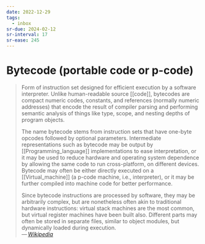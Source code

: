 ```yaml
---
date: 2022-12-29
tags:
  - inbox
sr-due: 2024-02-12
sr-interval: 17
sr-ease: 245
---
```


# Bytecode (portable code or p-code)

> Form of instruction set designed for efficient execution by a software
> interpreter. Unlike human-readable source [[code]], bytecodes are compact
> numeric codes, constants, and references (normally numeric addresses) that
> encode the result of compiler parsing and performing semantic analysis of
> things like type, scope, and nesting depths of program objects.
>
> The name bytecode stems from instruction sets that have one-byte opcodes
> followed by optional parameters. Intermediate representations such as bytecode
> may be output by [[Programming_language]] implementations to ease
> interpretation, or it may be used to reduce hardware and operating system
> dependence by allowing the same code to run cross-platform, on different
> devices. Bytecode may often be either directly executed on a
> [[Virtual_machine]] (a p-code machine, i.e., interpreter), or it may be
> further compiled into machine code for better performance.
>
> Since bytecode instructions are processed by software, they may be arbitrarily
> complex, but are nonetheless often akin to traditional hardware instructions:
> virtual stack machines are the most common, but virtual register machines have
> been built also. Different parts may often be stored in separate files,
> similar to object modules, but dynamically loaded during execution.\
> — <cite>[Wikipedia](https://en.wikipedia.org/wiki/Bytecode)</cite>
